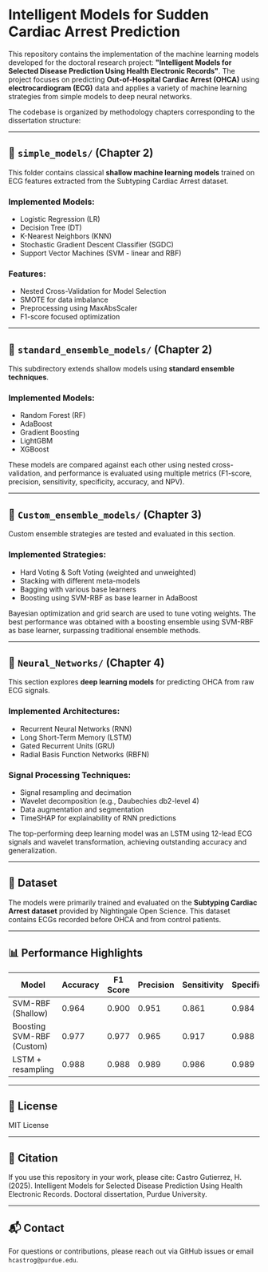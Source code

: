 # Intelligent Models for Sudden Cardiac Arrest Prediction

This repository contains the implementation of the machine learning models developed for the doctoral research project: **"Intelligent Models for Selected Disease Prediction Using Health Electronic Records"**. The project focuses on predicting **Out-of-Hospital Cardiac Arrest (OHCA)** using **electrocardiogram (ECG)** data and applies a variety of machine learning strategies from simple models to deep neural networks.

The codebase is organized by methodology chapters corresponding to the dissertation structure:

---

## 📁 `simple_models/` (Chapter 2)
This folder contains classical **shallow machine learning models** trained on ECG features extracted from the Subtyping Cardiac Arrest dataset.

### Implemented Models:
- Logistic Regression (LR)
- Decision Tree (DT)
- K-Nearest Neighbors (KNN)
- Stochastic Gradient Descent Classifier (SGDC)
- Support Vector Machines (SVM - linear and RBF)

### Features:
- Nested Cross-Validation for Model Selection
- SMOTE for data imbalance
- Preprocessing using MaxAbsScaler
- F1-score focused optimization

---

## 📁 `standard_ensemble_models/` (Chapter 2)
This subdirectory extends shallow models using **standard ensemble techniques**.

### Implemented Models:
- Random Forest (RF)
- AdaBoost
- Gradient Boosting
- LightGBM
- XGBoost

These models are compared against each other using nested cross-validation, and performance is evaluated using multiple metrics (F1-score, precision, sensitivity, specificity, accuracy, and NPV).

---

## 📁 `Custom_ensemble_models/` (Chapter 3)
Custom ensemble strategies are tested and evaluated in this section.

### Implemented Strategies:
- Hard Voting & Soft Voting (weighted and unweighted)
- Stacking with different meta-models
- Bagging with various base learners
- Boosting using SVM-RBF as base learner in AdaBoost

Bayesian optimization and grid search are used to tune voting weights. The best performance was obtained with a boosting ensemble using SVM-RBF as base learner, surpassing traditional ensemble methods.

---

## 📁 `Neural_Networks/` (Chapter 4)
This section explores **deep learning models** for predicting OHCA from raw ECG signals.

### Implemented Architectures:
- Recurrent Neural Networks (RNN)
- Long Short-Term Memory (LSTM)
- Gated Recurrent Units (GRU)
- Radial Basis Function Networks (RBFN)

### Signal Processing Techniques:
- Signal resampling and decimation
- Wavelet decomposition (e.g., Daubechies db2-level 4)
- Data augmentation and segmentation
- TimeSHAP for explainability of RNN predictions

The top-performing deep learning model was an LSTM using 12-lead ECG signals and wavelet transformation, achieving outstanding accuracy and generalization.

---

## 🧪 Dataset
The models were primarily trained and evaluated on the **Subtyping Cardiac Arrest dataset** provided by Nightingale Open Science. This dataset contains ECGs recorded before OHCA and from control patients.

---

## 📊 Performance Highlights
| Model                          | Accuracy | F1 Score | Precision | Sensitivity | Specificity |
|-------------------------------|----------|----------|-----------|-------------|-------------|
| SVM-RBF (Shallow)             | 0.964    | 0.900    | 0.951     | 0.861       | 0.984       |
| Boosting SVM-RBF (Custom)     | 0.977    | 0.977    | 0.965     | 0.917       | 0.988       |
| LSTM + resampling             | 0.988    | 0.988    | 0.989     | 0.986       | 0.989       |

---

## 📄 License
MIT License

---

## 🧠 Citation
If you use this repository in your work, please cite:
Castro Gutierrez, H. (2025). Intelligent Models for Selected Disease Prediction Using Health Electronic Records. Doctoral dissertation, Purdue University.

---

## 📬 Contact
For questions or contributions, please reach out via GitHub issues or email `hcastrog@purdue.edu`.
